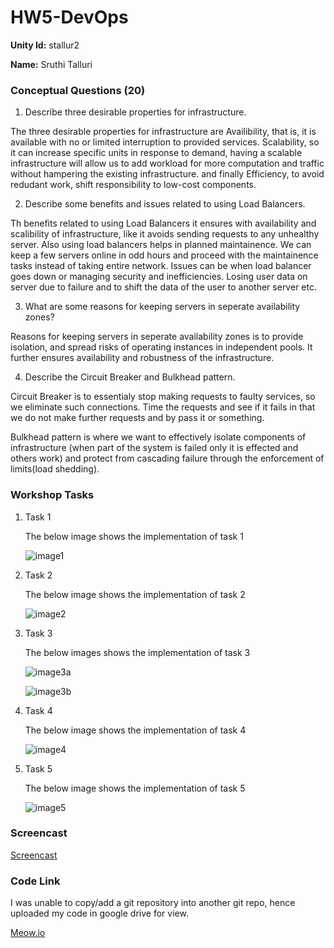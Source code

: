 # HW5-DevOps

**Unity Id:** stallur2

**Name:** Sruthi Talluri 

### Conceptual Questions (20)

1. Describe three desirable properties for infrastructure.

The three desirable properties for infrastructure are Availibility, that is, it is available with no or limited interruption to provided services. Scalability, so it can increase specific units in response to demand, having a scalable infrastructure will allow us to add workload for more computation and traffic without hampering the existing infrastructure. and finally Efficiency, to avoid redudant work, shift responsibility to low-cost components. 

2. Describe some benefits and issues related to using Load Balancers.

Th benefits related to using Load Balancers it ensures with availability and scalibility of infrastructure, like it avoids sending requests to any unhealthy server. Also using load balancers helps in planned maintainence. We can keep a few servers online in odd hours and proceed with the maintainence tasks instead of taking entire network. 
Issues can be when load balancer goes down or managing security and inefficiencies. Losing user data on server due to failure and to shift the data of the user to another server etc. 

3. What are some reasons for keeping servers in seperate availability zones?

Reasons for keeping servers in seperate availability zones is to provide isolation, and spread risks of operating instances in independent pools. It further ensures availability and robustness of the infrastructure. 

4. Describe the Circuit Breaker and Bulkhead pattern.

Circuit Breaker is to essentialy stop making requests  to faulty services, so we eliminate such connections. Time the requests and see if it fails in that we do not make further requests and by pass it or something. 
 
Bulkhead pattern is where we want to effectively isolate components of infrastructure (when part of the system is failed only it is effected and others work) and protect from cascading failure through the enforcement of limits(load shedding). 

### Workshop Tasks 

1. Task 1

    The below image shows the implementation of task 1 

    ![image1](https://media.github.ncsu.edu/user/16063/files/ae67d580-9c96-11eb-951f-e0d84592c097)

2. Task 2

    The below image shows the implementation of task 2

    ![image2](https://media.github.ncsu.edu/user/16063/files/ae67d580-9c96-11eb-8f5f-8cb36c3117e7)

3. Task 3

    The below images shows the implementation of task 3

    ![image3a](https://media.github.ncsu.edu/user/16063/files/ae68d500-9c98-11eb-88a6-97b61045f36e)

    ![image3b](https://media.github.ncsu.edu/user/16063/files/af016b80-9c98-11eb-9804-aba54db2f7ee)

4. Task 4

    The below image shows the implementation of task 4

    ![image4](https://media.github.ncsu.edu/user/16063/files/ae67d580-9c96-11eb-8bc0-8a4392dd2fee)

5. Task 5

    The below image shows the implementation of task 5

    ![image5](https://media.github.ncsu.edu/user/16063/files/af016b80-9c98-11eb-9c11-347f0993b82b)

### Screencast

[Screencast](https://drive.google.com/file/d/1w3tcoHC49l_h0i08EdDaT02vCqexBhaV/view?usp=sharing)

### Code Link

I was unable to copy/add a git repository into another git repo, hence uploaded my code in google drive for view. 

[Meow.io](https://drive.google.com/drive/folders/1t3Y1kUQAyFvWDTuoxuPvg8DqIwglxC2P?usp=sharing)

